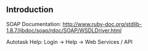 Introduction
------------

SOAP Documentation: http://www.ruby-doc.org/stdlib-1.8.7/libdoc/soap/rdoc/SOAP/WSDLDriver.html

Autotask Help: Login -> Help -> Web Services / API